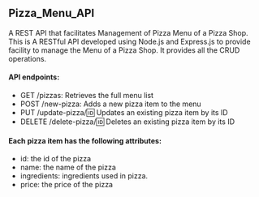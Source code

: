 ## Pizza_Menu_API
A REST API that facilitates Management of Pizza Menu of a Pizza Shop.
This is A RESTful API developed using Node.js and Express.js to provide facility to manage the Menu of a Pizza Shop. It provides all the CRUD operations. 

#### API endpoints:
* GET /pizzas: Retrieves the full menu list
* POST /new-pizza: Adds a new pizza item to the menu
* PUT /update-pizza/:id: Updates an existing pizza item by its ID
* DELETE /delete-pizza/:id: Deletes an existing pizza item by its ID

#### Each pizza item has the following attributes:

* id: the id of the pizza
* name: the name of the pizza
* ingredients: ingredients used in pizza.
* price: the price of the pizza
